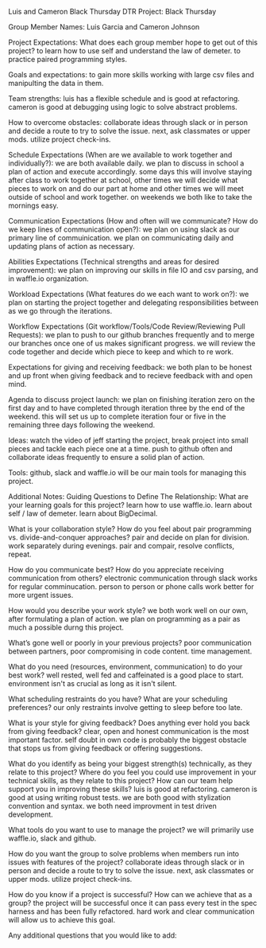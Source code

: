 Luis and Cameron Black Thursday DTR
Project:
Black Thursday

Group Member Names:
Luis Garcia and Cameron Johnson

Project Expectations: What does each group member hope to get out of this project?
to learn how to use self and understand the law of demeter. to practice paired programming styles.

Goals and expectations:
to gain more skills working with large csv files and manipulting the data in them.

Team strengths:
luis has a flexible schedule and is good at refactoring. cameron is good at debugging using logic to solve abstract problems.

How to overcome obstacles:
collaborate ideas through slack or in person and decide a route to try to solve the issue. next, ask classmates or upper mods. utilize project check-ins.

Schedule Expectations (When are we available to work together and individually?):
we are both available daily. we plan to discuss in school a plan of action and execute accordingly. some days this will involve staying after class to work together at school, other times we will decide what pieces to work on and do our part at home and other times we will meet outside of school and work together. on weekends we both like to take the mornings easy.

Communication Expectations (How and often will we communicate? How do we keep lines of communication open?):
we plan on using slack as our primary line of commuinication. we plan on communicating daily and updating plans of action as necessary.

Abilities Expectations (Technical strengths and areas for desired improvement):
we plan on improving our skills in file IO and csv parsing, and in waffle.io organization.

Workload Expectations (What features do we each want to work on?):
we plan on starting the project together and delegating responsibilities between as we go through the iterations.

Workflow Expectations (Git workflow/Tools/Code Review/Reviewing Pull Requests):
we plan to push to our github branches frequently and to merge our branches once one of us makes significant progress. we will review the code together and decide which piece to keep and which to re work.

Expectations for giving and receiving feedback:
we both plan to be honest and up front when giving feedback and to recieve feedback with and open mind.

Agenda to discuss project launch:
we plan on finishing iteration zero on the first day and to have completed through iteration three by the end of the weekend. this will set us up to complete iteration four or five in the remaining three days following the weekend.

Ideas:
watch the video of jeff starting the project, break project into small pieces and tackle each piece one at a time. push to github often and collaborate ideas frequently to ensure a solid plan of action.

Tools:
github, slack and waffle.io will be our main tools for managing this project.

Additional Notes:
Guiding Questions to Define The Relationship:
What are your learning goals for this project?
learn how to use waffle.io. learn about self / law of demeter. learn about BigDecimal.

What is your collaboration style? How do you feel about pair programming vs. divide-and-conquer approaches?
pair and decide on plan for division. work separately during evenings. pair and compair, resolve conflicts, repeat.

How do you communicate best? How do you appreciate receiving communication from others?
electronic communication through slack works for regular comminucation. person to person or phone calls work better for more urgent issues.

How would you describe your work style?
we both work well on our own, after formulating a plan of action. we plan on programming as a pair as much a possible durng this project.

What’s gone well or poorly in your previous projects?
poor communication between partners, poor compromising in code content. time management. 

What do you need (resources, environment, communication) to do your best work?
well rested, well fed and caffeinated is a good place to start. environment isn't as crucial as long as it isn't silent.

What scheduling restraints do you have? What are your scheduling preferences?
our only restraints involve getting to sleep before too late.

What is your style for giving feedback? Does anything ever hold you back from giving feedback?
clear, open and honest communication is the most important factor. self doubt in own code is probably the biggest obstacle that stops us from giving feedback or offering suggestions.

What do you identify as being your biggest strength(s) technically, as they relate to this project? Where do you feel you could use improvement in your technical skills, as they relate to this project? How can our team help support you in improving these skills?
luis is good at refactoring. cameron is good at using writing robust tests. we are both good with stylization convention and syntax. we both need improvment in test driven development.

What tools do you want to use to manage the project?
we will primarily use waffle.io, slack and github.

How do you want the group to solve problems when members run into issues with features of the project?
collaborate ideas through slack or in person and decide a route to try to solve the issue. next, ask classmates or upper mods. utilize project check-ins.

How do you know if a project is successful? How can we achieve that as a group?
the project will be successful once it can pass every test in the spec harness and has been fully refactored. hard work and clear communication will allow us to achieve this goal.

Any additional questions that you would like to add: